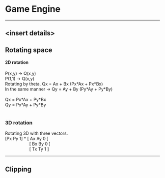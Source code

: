 # Game Engine
---
\<insert details\>
---
## Rotating space
#### 2D rotation
P(x,y) -> Q(x,y) <br>
P(1,1) -> Q(x,y) <br>
Rotating by theta, Qx = Ax + Bx  (Px\*Ax + Px\*Bx)   <br>
In the same manner -> Qy = Ay + By (Py\*Ay + Py\*By) <br>
<br>
Qx = Px\*Ax + Py\*Bx <br>
Qy = Px\*Ay + Py\*By <br>
<br>

### 3D rotation
Rotating 3D with three vectors. <br>
\[Px Py 1\] \* \[ Ax Ay 0 \] <br>
&nbsp;&nbsp;&nbsp;&nbsp;&nbsp;&nbsp;&nbsp;&nbsp;&nbsp;&nbsp;&nbsp;&nbsp;&nbsp;&nbsp;&nbsp;&nbsp;&nbsp;&nbsp;&nbsp;&nbsp;\[ Bx By 0 \] <br> 
&nbsp;&nbsp;&nbsp;&nbsp;&nbsp;&nbsp;&nbsp;&nbsp;&nbsp;&nbsp;&nbsp;&nbsp;&nbsp;&nbsp;&nbsp;&nbsp;&nbsp;&nbsp;&nbsp;&nbsp;\[ Tx Ty 1 \] <br>

---

## Clipping


